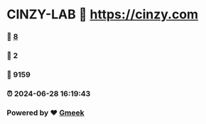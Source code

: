 # CINZY-LAB :link: https://cinzy.com 
### :page_facing_up: [8](https://cinzy.com/tag.html) 
### :speech_balloon: 2 
### :hibiscus: 9159 
### :alarm_clock: 2024-06-28 16:19:43 
### Powered by :heart: [Gmeek](https://github.com/Meekdai/Gmeek)
